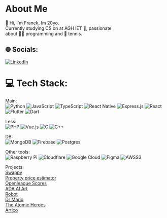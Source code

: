# About Me
👋 Hi, I'm Franek, Im 20yo.<br>Currently studying CS on at AGH IET 🔭, passionate<br>about 👨‍💻 programming and 🎾 tennis.


## 🌐 Socials:
[![LinkedIn](https://img.shields.io/badge/LinkedIn-%230077B5.svg?logo=linkedin&logoColor=white)](https://linkedin.com/in/https://www.linkedin.com/in/franciszek-job-32795622a/) 

# 💻 Tech Stack:
Main:<br>
![Python](https://img.shields.io/badge/python-3670A0?style=for-the-badge&logo=python&logoColor=ffdd54)
![JavaScript](https://img.shields.io/badge/javascript-%23323330.svg?style=for-the-badge&logo=javascript&logoColor=%23F7DF1E)
![TypeScript](https://img.shields.io/badge/typescript-%23007ACC.svg?style=for-the-badge&logo=typescript&logoColor=white)
![React Native](https://img.shields.io/badge/react_native-%2320232a.svg?style=for-the-badge&logo=react&logoColor=%2361DAFB)
![Express.js](https://img.shields.io/badge/express.js-%23404d59.svg?style=for-the-badge&logo=express&logoColor=%2361DAFB)
![React](https://img.shields.io/badge/react-%2320232a.svg?style=for-the-badge&logo=react&logoColor=%2361DAFB)
![Flutter](https://img.shields.io/badge/Flutter-%2302569B.svg?style=for-the-badge&logo=Flutter&logoColor=white)
![Dart](https://img.shields.io/badge/dart-%230175C2.svg?style=for-the-badge&logo=dart&logoColor=white)

Less:<br>
![PHP](https://img.shields.io/badge/php-%23777BB4.svg?style=for-the-badge&logo=php&logoColor=white)
![Vue.js](https://img.shields.io/badge/vuejs-%2335495e.svg?style=for-the-badge&logo=vuedotjs&logoColor=%234FC08D)
![C](https://img.shields.io/badge/c-%2300599C.svg?style=for-the-badge&logo=c&logoColor=white) ![C++](https://img.shields.io/badge/c++-%2300599C.svg?style=for-the-badge&logo=c%2B%2B&logoColor=white)

DB:<br>
![MongoDB](https://img.shields.io/badge/MongoDB-%234ea94b.svg?style=for-the-badge&logo=mongodb&logoColor=white)
![Firebase](https://img.shields.io/badge/firebase-%23039BE5.svg?style=for-the-badge&logo=firebase)
![Postgres](https://img.shields.io/badge/postgres-%23316192.svg?style=for-the-badge&logo=postgresql&logoColor=white)

Other tools:<br>
![Raspberry Pi](https://img.shields.io/badge/-RaspberryPi-C51A4A?style=for-the-badge&logo=Raspberry-Pi)    ![Cloudflare](https://img.shields.io/badge/Cloudflare-F38020?style=for-the-badge&logo=Cloudflare&logoColor=white) ![Google Cloud](https://img.shields.io/badge/Google%20Cloud-%234285F4.svg?style=for-the-badge&logo=google-cloud&logoColor=white) 	![Figma](https://img.shields.io/badge/figma-%23F24E1E.svg?style=for-the-badge&logo=figma&logoColor=white)  ![AWSS3](https://img.shields.io/badge/aws-%23F24E1E.svg?style=for-the-badge&logo=amazon&logoColor=white)

Projects:<br>
[Swappy](https://devpost.com/software/mad-crunchy-byte-swappy)<br>
[Property price estimator](https://github.com/Fiiranek/property-price)<br>
[Openleague Scores](https://openleaguescores.web.app/)<br>
[ADA AI Art](https://adaai.art/)<br>
[Robot](https://github.com/Fiiranek/ZSLRobot)<br>
[Dr Mario](https://fiiranek.github.io/dr-mario/)<br>
[The Atomic Heroes](https://www.theatomicheroes.com/)<br>
[Artico](https://github.com/Fiiranek/SocialNetwork)<br>

<!-- Proudly created with GPRM ( https://gprm.itsvg.in ) -->
